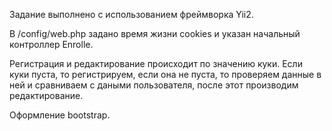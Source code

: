 Задание выполнено с использованием фреймворка Yii2.

В /config/web.php задано время жизни cookies и указан начальный контроллер Enrolle.

Регистрация и редактирование происходит по значению куки. Если куки пуста, то регистрируем,
если она не пуста, то проверяем данные в ней и сравниваем с даными пользователя, после этот производим редактирование.

Оформление bootstrap.

